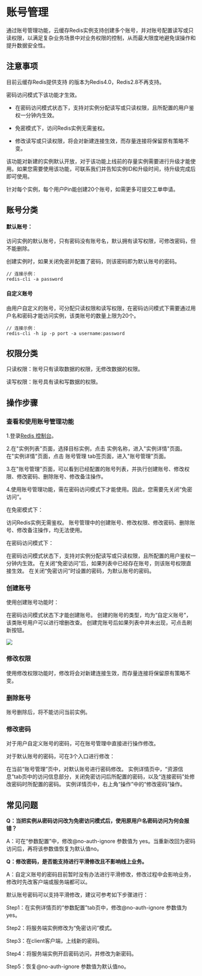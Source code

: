 # 账号管理

通过账号管理功能，云缓存Redis实例支持创建多个账号，并对账号配置读写或只读权限，以满足复杂业务场景中对业务权限的控制，从而最大限度地避免误操作和提升数据安全性。

## 注意事项

目前云缓存Redis提供支持 的版本为Redis4.0，Redis2.8不再支持。

密码访问模式下该功能才生效。

-  在密码访问模式状态下，支持对实例分配读写或只读权限，且所配置的用户鉴权一分钟内生效。

-  免密模式下，访问Redis实例无需鉴权。

-  修改读写或只读权限，将会对新建连接生效，而存量连接将保留原有策略不变。

该功能对新建的实例默认开放，对于该功能上线前的存量实例需要进行升级才能使用。如果您需要使用该功能，可联系我们并告知实例ID和升级时间，待升级完成后即可使用。

针对每个实例，每个用户Pin能创建20个账号，如需更多可提交工单申请。




## 账号分类

#### 默认账号：

访问实例的默认账号，只有密码没有账号名，默认拥有读写权限，可修改密码，但不能删除。

创建实例时，如果关闭免密并配置了密码，则该密码即为默认账号的密码。

``` 
// 连接示例：
redis-cli -a password
```


#### 自定义账号

由用户自定义的账号，可分配只读权限和读写权限，在密码访问模式下需要通过用户名和密码才能访问实例，该类账号的数量上限为20个。

``` 
// 连接示例：
redis-cli -h ip -p port -a username:password
```



## 权限分类

只读权限：账号只有读取数据的权限，无修改数据的权限。

读写权限：账号具有读和写数据的权限。

## 操作步骤

### 查看和使用账号管理功能

1.登录[Redis 控制台](https://redis-console.jdcloud.com/redis)。

2.在"实例列表"页面，选择目标实例，点击 实例名称，进入"实例详情"页面。在"实例详情"页面，点击 账号管理 tab签页面，进入"账号管理"页面。

3.在"账号管理"页面，可以看到已经配置的账号列表，并执行创建账号、修改权限、修改密码、删除账号、修改备注操作。

4.使用账号管理功能，需在密码访问模式下才能使用。因此，您需要先关闭“免密访问”。

在免密模式下：

访问Redis实例无需鉴权。
账号管理中的创建账号、修改权限、修改密码、删除账号、修改备注操作，均无法使用。

在密码访问模式下：

在密码访问模式状态下，支持对实例分配读写或只读权限，且所配置的用户鉴权一分钟内生效。
在关闭“免密访问”后，如果列表中已经存在账号，则该账号权限直接生效。
在关闭“免密访问”时设置的密码，为默认账号的密码。




### 创建账号

使用创建账号功能时：

在密码访问模式状态下才能创建账号。
创建的账号的类型，均为“自定义账号”，该类账号用户可以进行增删改查。
创建完账号后如果列表中并未出现，可点击刷新按钮。

![](../../../../../image/Redis/Change-Password-1.png)


### 修改权限

使用修改权限功能时，修改将会对新建连接生效，而存量连接将保留原有策略不变。

### 删除账号

账号删除后，将不能访问当前实例。

### 修改密码

对于用户自定义账号的密码，可在账号管理中直接进行操作修改。

对于默认账号的密码，可在3个入口进行修改：

在当前“账号管理”页中，对默认账号进行密码修改。
实例详情页中，“资源信息”tab页中的访问信息部分，关闭免密访问后所配置的密码，以及“连接密码”处修改密码时所配置的密码。
实例详情页中，右上角“操作”中的“修改密码”操作。




## 常见问题

**Q：当把实例从密码访问改为免密访问模式后，使用原用户名密码访问为何会报错？**

A：可在“参数配置”中，修改@no-auth-ignore 参数值为 yes。当重新改回为密码访问后，再将该参数值恢复为默认值no。

**Q：修改密码，是否能支持进行平滑修改且不影响线上业务。**

A：自定义账号的密码目前暂时没有办法进行平滑修改，修改过程中会影响业务，修改时先改客户端或服务端都可以。

默认账号密码可以支持平滑修改，建议可参考如下步骤进行：

Step1：在实例详情页的“参数配置”tab页中，修改@no-auth-ignore 参数值为 yes。

Step2：将服务端实例修改为“免密访问”模式。

Step3：在client客户端，上线新的密码。

Step4：将服务端实例开启密码访问，并修改为新密码。

Step5：恢复@no-auth-ignore 参数值为默认值no。





